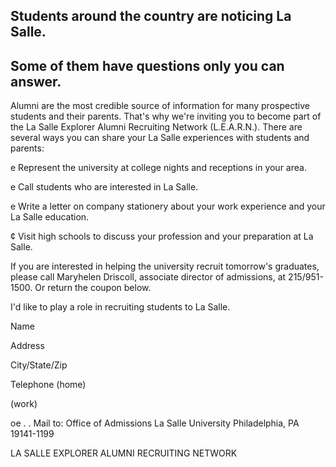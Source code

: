 ## Students around the country are noticing La Salle.

## Some of them have questions only you can answer.

Alumni are the most credible source of information for many prospective students and their parents. That's why we're inviting you to become part of the La Salle Explorer Alumni Recruiting Network (L.E.A.R.N.). There are several ways you can share your La Salle experiences with students and parents:

e Represent the university at college nights and receptions in your area.

e Call students who are interested in La Salle.

e Write a letter on company stationery about your work experience and your La Salle education.

¢ Visit high schools to discuss your profession and your preparation at La Salle.

If you are interested in helping the university recruit tomorrow's graduates, please call Maryhelen Driscoll, associate director of admissions, at 215/951-1500. Or return the coupon below.

I'd like to play a role in recruiting students to La Salle.

Name

Address

City/State/Zip

Telephone (home)

(work)

oe . . Mail to: Office of Admissions La Salle University Philadelphia, PA 19141-1199

LA SALLE EXPLORER ALUMNI RECRUITING NETWORK


<!-- image -->